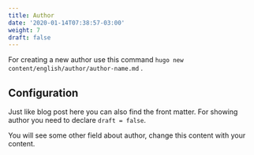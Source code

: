 ```yaml
---
title: Author
date: '2020-01-14T07:38:57-03:00'
weight: 7
draft: false
---
```

For creating a new author use this command `hugo new content/english/author/author-name.md` .

Configuration
-------------

Just like blog post here you can also find the front matter. For showing author you need to declare `draft = false`.

You will see some other field about author, change this content with your content.